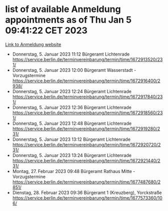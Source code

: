 # list of available Anmeldung appointments as of Thu Jan  5 09:41:22 CET 2023
[Link to Anmeldung website](https://service.berlin.de/terminvereinbarung/termin/tag.php?termin=0&anliegen[]=120686&dienstleisterlist=122210,122217,327316,122219,327312,122227,327314,122231,327346,122243,327348,122252,329742,122260,329745,122262,329748,122254,329751,122271,327278,122273,327274,122277,327276,330436,122280,327294,122282,327290,122284,327292,327539,122291,327270,122285,327266,122286,327264,122296,327268,150230,329760,122301,327282,122297,327286,122294,327284,122312,329763,122314,329775,122304,327330,122311,327334,122309,327332,122281,327352,122279,329772,122276,327324,122274,327326,122267,329766,122246,327318,122251,327320,122257,327322,122208,327298,122226,327300,121362,121364&herkunft=http%3A%2F%2Fservice.berlin.de%2Fdienstleistung%2F120686%2F)
- Donnerstag, 5. Januar 2023 11:12 Bürgeramt Lichtenrade https://service.berlin.de/terminvereinbarung/termin/time/1672913520/231/
- Donnerstag, 5. Januar 2023 12:00 Bürgeramt Wasserstadt - Vorzugstermine https://service.berlin.de/terminvereinbarung/termin/time/1672916400/2938/
- Donnerstag, 5. Januar 2023 12:24 Bürgeramt Lichtenrade https://service.berlin.de/terminvereinbarung/termin/time/1672917840/231/
- Donnerstag, 5. Januar 2023 12:36 Bürgeramt Lichtenrade https://service.berlin.de/terminvereinbarung/termin/time/1672918560/231/
- Donnerstag, 5. Januar 2023 12:48 Bürgeramt Lichtenrade https://service.berlin.de/terminvereinbarung/termin/time/1672919280/231/
- Donnerstag, 5. Januar 2023 13:12 Bürgeramt Lichtenrade https://service.berlin.de/terminvereinbarung/termin/time/1672920720/231/
- Donnerstag, 5. Januar 2023 13:24 Bürgeramt Lichtenrade https://service.berlin.de/terminvereinbarung/termin/time/1672921440/231/
- Montag, 27. Februar 2023 09:48 Bürgeramt Rathaus Mitte - Vorzugstermine https://service.berlin.de/terminvereinbarung/termin/time/1677487680/2851/
- Dienstag, 28. Februar 2023 09:36 Bürgeramt 1 (Kreuzberg), Yorckstraße https://service.berlin.de/terminvereinbarung/termin/time/1677573360/106/
